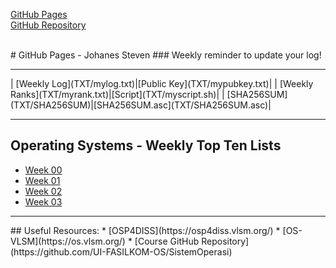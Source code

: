 [GitHub Pages](https://johanessteven19.github.io/os202/) <br>
[GitHub Repository](https://github.com/johanessteven19/os202/)

<br>
# GitHub Pages - Johanes Steven
### Weekly reminder to update your log!

<hr>
| [Weekly Log](TXT/mylog.txt)|[Public Key](TXT/mypubkey.txt)|
| [Weekly Ranks](TXT/myrank.txt)|[Script](TXT/myscript.sh)|
| [SHA256SUM](TXT/SHA256SUM)|[SHA256SUM.asc](TXT/SHA256SUM.asc)|

<hr>

## Operating Systems -  Weekly Top Ten Lists
* [Week 00](W00/)
* [Week 01](W01/)
* [Week 02](W02/)
* [Week 03](W03/)
<hr>
## Useful Resources:
* [OSP4DISS](https://osp4diss.vlsm.org/)
* [OS-VLSM](https://os.vlsm.org/)
* [Course GitHub Repository](https://github.com/UI-FASILKOM-OS/SistemOperasi)
